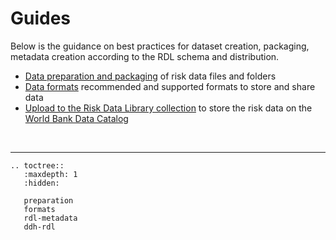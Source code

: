 # Guides

Below is the guidance on best practices for dataset creation, packaging, metadata creation according to the RDL schema and distribution.

- [Data preparation and packaging](preparation.md) of risk data files and folders
- [Data formats](formats.md) recommended and supported formats to store and share data
- [Upload to the Risk Data Library collection](ddh-rdl.md) to store the risk data on the [World Bank Data Catalog](https://datacatalog.worldbank.org/int/search/collections/rdl)

<br><hr>

```{eval-rst}
.. toctree::
   :maxdepth: 1
   :hidden:

   preparation
   formats
   rdl-metadata
   ddh-rdl
```
